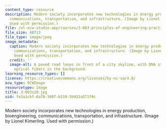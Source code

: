 ```yaml
---
content_type: resource
description: Modern society incorporates new technologies in energy production, bioengineering,
  communications, transportation, and infrastructure. (Image by Lionel Kimerling.
  Used with permission.)
file: /ol-ocw-studio-app/courses/3-003-principles-of-engineering-practice-spring-2010/fe3a1cbf6a783697b2195b932a571f9c_3-003s10.jpg
file_size: 48713
file_type: image/jpeg
image_metadata:
  caption: Modern society incorporates new technologies in energy production, bioengineering,
    communications, transportation, and infrastructure. (Image by Lionel Kimerling.
    Used with permission.)
  credit: ''
  image-alt: A paved road loops in front of a city skyline, with DNA strands and glowing
    optical fibers in the background.
learning_resource_types: []
license: https://creativecommons.org/licenses/by-nc-sa/4.0/
ocw_type: OCWImage
resourcetype: Image
title: 3-003s10.jpg
uid: fe3a1cbf-6a78-3697-b219-5b932a571f9c
---
```

Modern society incorporates new technologies in energy production, bioengineering, communications, transportation, and infrastructure. (Image by Lionel Kimerling. Used with permission.)